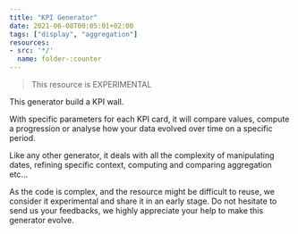 ```yaml
---
title: "KPI Generator"
date: 2021-06-08T00:05:01+02:00
tags: ["display", "aggregation"]
resources:
- src: '*/'
  name: folder-:counter
---
```


> This resource is EXPERIMENTAL

This generator build a KPI wall. 

With specific parameters for each KPI card, it will compare values, compute a progression or analyse how your data evolved over time on a specific period. 

Like any other generator, it deals with all the complexity of manipulating dates, refining specific context, computing and comparing aggregation etc...

As the code is complex, and the resource might be difficult to reuse, we consider it experimental and share it in an early stage. Do not hesitate to send us your feedbacks, we highly appreciate your help to make this generator evolve. 